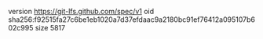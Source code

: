 version https://git-lfs.github.com/spec/v1
oid sha256:f92515fa27c6be1eb1020a7d37efdaac9a2180bc91ef76412a095107b602c995
size 5817
